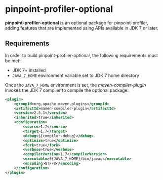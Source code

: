 # pinpoint-profiler-optional

**pinpoint-profiler-optional** is an optional package for pinpoint-profiler, adding features that are implemented using APIs available in JDK 7 or later.

## Requirements
In order to build pinpoint-profiler-optional, the following requirements must be met:

* JDK 7+ installed
* `JAVA_7_HOME` environment variable set to JDK 7 home directory

Once the `JAVA_7_HOME` environment is set, the *maven-compiler-plugin* invokes the JDK 7 compiler to compile the optional package:

```xml
<plugin>
    <groupId>org.apache.maven.plugins</groupId>
    <artifactId>maven-compiler-plugin</artifactId>
    <version>2.5.1</version>
    <inherited>true</inherited>
    <configuration>
        <source>1.7</source>
        <target>1.7</target>
        <debug>${compiler-debug}</debug>
        <optimize>true</optimize>
        <fork>true</fork>
        <verbose>true</verbose>
        <compilerVersion>1.7</compilerVersion>
        <executable>${JAVA_7_HOME}/bin/javac</executable>
        <encoding>UTF-8</encoding>
    </configuration>
</plugin>
```
